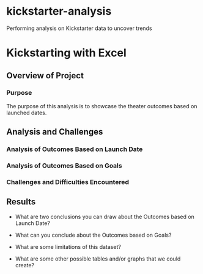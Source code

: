 # kickstarter-analysis
Performing analysis on Kickstarter data to uncover trends
# Kickstarting with Excel

## Overview of Project

### Purpose
The purpose of this analysis is to showcase the theater outcomes based on launched dates.

## Analysis and Challenges

### Analysis of Outcomes Based on Launch Date

### Analysis of Outcomes Based on Goals

### Challenges and Difficulties Encountered

## Results

- What are two conclusions you can draw about the Outcomes based on Launch Date?

- What can you conclude about the Outcomes based on Goals?

- What are some limitations of this dataset?

- What are some other possible tables and/or graphs that we could create?
